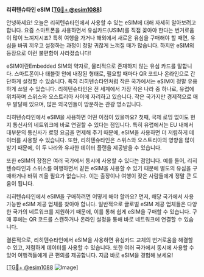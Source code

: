 **리히텐슈타인 eSIM [[TG💪+ @esim1088](https://t.me/s/esim1088)]**

안녕하세요! 오늘은 리히텐슈타인에서 사용할 수 있는 eSIM에 대해 자세히 알아보려고 합니다. 요즘 스마트폰을 사용하면서 유심카드(USIM)를 직접 꽂아야 한다는 번거로움이 많이 느껴지시죠? 특히 여행을 가거나 해외에서 새로운 유심을 구매해야 할 때면, 유심을 바꿔 끼우고 설정하는 과정이 정말 귀찮게 느껴질 때가 많습니다. 하지만 eSIM의 등장으로 이런 불편함이 사라졌습니다!

eSIM이란Embedded SIM의 약자로, 물리적으로 존재하지 않는 유심 카드를 말합니다. 스마트폰이나 태블릿 안에 내장된 형태로, 필요할 때마다 QR 코드나 온라인으로 간단하게 설정할 수 있습니다. 특히 리히텐슈타인처럼 작은 국가에서는 eSIM이 정말 유용하게 쓰일 수 있습니다. 리히텐슈타인은 전 세계에서 가장 작은 나라 중 하나로, 유럽에 위치하며 스위스와 오스트리아 사이에 자리하고 있습니다. 작은 국가지만 경제적으로 매우 발달해 있으며, 많은 외국인들이 방문하는 관광 명소입니다.

리히텐슈타인에서 eSIM을 사용하면 어떤 이점이 있을까요? 첫째, 국제 로밍 없이도 현지 통신사의 네트워크에 바로 연결할 수 있다는 점입니다. 특히 유럽에서는 EU 내에서 대부분의 통신사가 로밍 요금을 면제해 주기 때문에, eSIM을 사용하면 더 저렴하게 데이터를 사용할 수 있습니다. 또한, 리히텐슈타인은 스위스와 오스트리아의 영향을 많이 받기 때문에, 이 두 나라와 유사한 데이터 플랜을 제공받을 수 있습니다.

또한 eSIM의 장점은 여러 국가에서 동시에 사용할 수 있다는 점입니다. 예를 들어, 리히텐슈타인과 스위스를 여행하면서 같은 eSIM을 사용할 수 있기 때문에 별도의 유심을 구매하거나 바꿔 끼울 필요가 없습니다. 이는 출장이나 여행이 잦은 사람들에게 정말 큰 도움이 됩니다.

리히텐슈타인에서 eSIM을 구매하려면 어떻게 해야 할까요? 먼저, 해당 국가에서 사용 가능한 eSIM 제공 업체를 찾아야 합니다. 일반적으로 글로벌 eSIM 제공 업체들은 다양한 국가의 네트워크를 지원하기 때문에, 이를 통해 쉽게 eSIM을 구매할 수 있습니다. 구매 후에는 QR 코드를 스캔하거나 온라인 설정을 통해 바로 네트워크에 연결할 수 있습니다.

결론적으로, 리히텐슈타인에서 eSIM을 사용하면 유심카드 교체의 번거로움을 해결할 수 있고, 저렴하게 데이터를 사용할 수 있습니다. 또한 여러 국가에서 동시에 사용할 수 있어 여행객들에게 큰 편의를 제공합니다. 지금 바로 eSIM을 경험해 보세요! 

[[TG💪+ @esim1088](https://t.me/s/esim1088) ![Image](https://i.postimg.cc/Y0z9fWf4/image.png)]